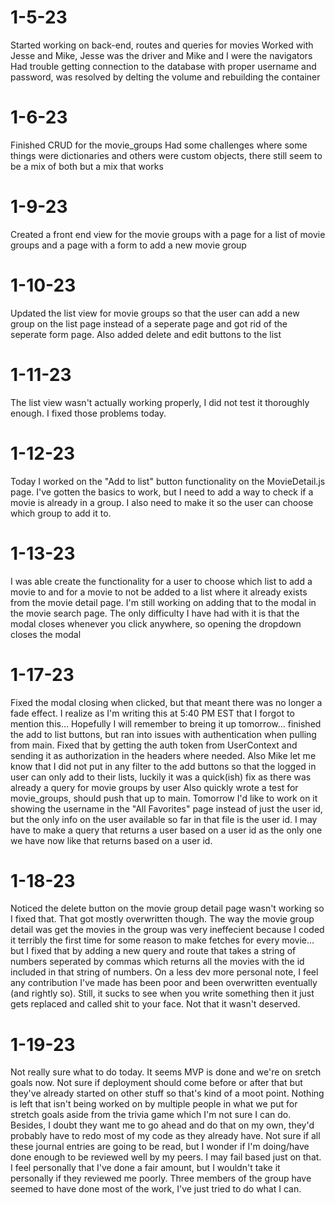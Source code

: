 # 1-5-23

Started working on back-end, routes and queries for movies
Worked with Jesse and Mike, Jesse was the driver and Mike and I were the navigators
Had trouble getting connection to the database with proper username and password, was resolved by delting the volume and rebuilding the container

# 1-6-23

Finished CRUD for the movie_groups
Had some challenges where some things were dictionaries and others were custom objects, there still seem to be a mix of both but a mix that works

# 1-9-23

Created a front end view for the movie groups with a page for a list of movie groups and a page with a form to add a new movie group

# 1-10-23

Updated the list view for movie groups so that the user can add a new group on the list page instead of a seperate page and got rid of the seperate form page.
Also added delete and edit buttons to the list

# 1-11-23

The list view wasn't actually working properly, I did not test it thoroughly enough. I fixed those problems today.

# 1-12-23

Today I worked on the "Add to list" button functionality on the MovieDetail.js page. I've gotten the basics to work, but I need to add a way to check if a movie is already in a group.
I also need to make it so the user can choose which group to add it to.

# 1-13-23

I was able create the functionality for a user to choose which list to add a movie to and for a movie to not be added to a list
where it already exists from the movie detail page. I'm still working on adding that to the modal in the movie search page.
The only difficulty I have had with it is that the modal closes whenever you click anywhere, so opening the dropdown closes the modal

# 1-17-23

Fixed the modal closing when clicked, but that meant there was no longer a fade effect. I realize as I'm writing this at 5:40 PM EST that I forgot to mention this... Hopefully I will remember to breing it up tomorrow...
finished the add to list buttons, but ran into issues with authentication when pulling from main. Fixed that by getting the auth token from UserContext and sending it as authorization in the headers where needed.
Also Mike let me know that I did not put in any filter to the add buttons so that the logged in user can only add to their lists, luckily it was a quick(ish) fix as there was already a query for movie groups by user
Also quickly wrote a test for movie_groups, should push that up to main.
Tomorrow I'd like to work on it showing the username in the "All Favorites" page instead of just the user id, but the only info on the user available so far in that file is the user id.
I may have to make a query that returns a user based on a user id as the only one we have now like that returns based on a user id.

# 1-18-23

Noticed the delete button on the movie group detail page wasn't working so I fixed that. That got mostly overwritten though. The way the movie group detail was get the movies in the group was very ineffecient because I coded it terribly the first time for some reason to make fetches for every movie... but I fixed that by adding a new query and route that takes a string of numbers seperated by commas which returns all the movies with the id included in that string of numbers.
On a less dev more personal note, I feel any contribution I've made has been poor and been overwritten eventually (and rightly so). Still, it sucks to see when you write something then it just gets replaced and called shit to your face.
Not that it wasn't deserved.

# 1-19-23

Not really sure what to do today. It seems MVP is done and we're on sretch goals now. Not sure if deployment should come before or after that but they've already started on other stuff so that's kind of a moot point.
Nothing is left that isn't being worked on by multiple people in what we put for stretch goals aside from the trivia game which I'm not sure I can do. Besides, I doubt they want me to go ahead and do that on my own,
they'd probably have to redo most of my code as they already have. Not sure if all these journal entries are going to be read, but I wonder if I'm doing/have done enough to be reviewed well by my peers. I may fail based just on that.
I feel personally that I've done a fair amount, but I wouldn't take it personally if they reviewed me poorly. Three members of the group have seemed to have done most of the work, I've just tried to do what I can.
